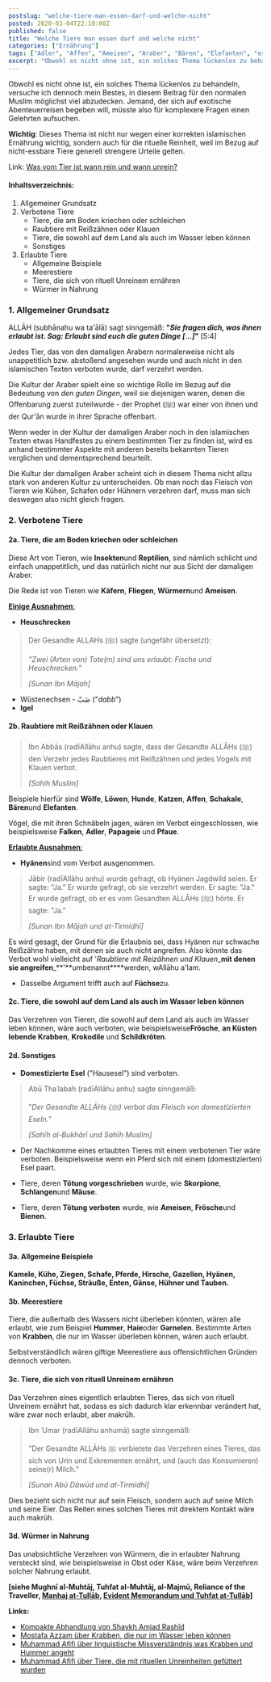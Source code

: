 ```yaml
---
postslug: "welche-tiere-man-essen-darf-und-welche-nicht"
posted: 2020-03-04T22:18:00Z
published: false
title: "Welche Tiere man essen darf und welche nicht"
categories: ["Ernährung"]
tags: ["Adler", "Affen", "Ameisen", "Araber", "Bären", "Elefanten", "essbar", "Fische", "Frösche", "Füchse", "Garnelen", "Haie", "Heuschrecken", "Hummer", "Hyänen", "Igel", "Katzen", "klauen", "krallen", "Löwe", "Meerestiere", "Nahrung", "Papageie", "raubtier", "reißzähne", "Tauben", "tier", "Würmer"]
excerpt: "Obwohl es nicht ohne ist, ein solches Thema lückenlos zu behandeln, versuche ich dennoch mein Beste..."
---
```


Obwohl es nicht ohne ist, ein solches Thema lückenlos zu behandeln, versuche ich dennoch mein Bestes, in diesem Beitrag für den normalen Muslim möglichst viel abzudecken. Jemand, der sich auf exotische Abenteuerreisen begeben will, müsste also für komplexere Fragen einen Gelehrten aufsuchen.

**Wichtig**: Dieses Thema ist nicht nur wegen einer korrekten islamischen Ernährung wichtig, sondern auch für die rituelle Reinheit, weil im Bezug auf nicht-essbare Tiere generell strengere Urteile gelten.

Link: [Was vom Tier ist wann rein und wann unrein?](https://shafiimadhhab.wordpress.com/2018/11/11/was-vom-tier-ist-wann-rein-unrein/)

#### Inhaltsverzeichnis:

1. Allgemeiner Grundsatz
2. Verbotene Tiere
    * Tiere, die am Boden kriechen oder schleichen
    * Raubtiere mit Reißzähnen oder Klauen
    * Tiere, die sowohl auf dem Land als auch im Wasser leben können
    * Sonstiges
3. Erlaubte Tiere
    * Allgemeine Beispiele
    * Meerestiere
    * Tiere, die sich von rituell Unreinem ernähren
    * Würmer in Nahrung

### 1\. Allgemeiner Grundsatz

ALLĀH (subhānahu wa ta'ālā) sagt sinngemäß:
**"_Sie fragen dich, was ihnen erlaubt ist. Sag: Erlaubt sind euch die guten Dinge [...]_"**
[5:4]

Jedes Tier, das von den damaligen Arabern normalerweise nicht als unappetitlich bzw. abstoßend angesehen wurde und auch nicht in den islamischen Texten verboten wurde, darf verzehrt werden.

Die Kultur der Araber spielt eine so wichtige Rolle im Bezug auf die Bedeutung von _den guten Dingen_, weil sie diejenigen waren, denen die Offenbarung zuerst zuteilwurde - der Prophet (ﷺ) war einer von ihnen und der Qur'ān wurde in ihrer Sprache offenbart.

Wenn weder in der Kultur der damaligen Araber noch in den islamischen Texten etwas Handfestes zu einem bestimmten Tier zu finden ist, wird es anhand bestimmter Aspekte mit anderen bereits bekannten Tieren verglichen und dementsprechend beurteilt.

Die Kultur der damaligen Araber scheint sich in diesem Thema nicht allzu stark von anderen Kultur zu unterscheiden. Ob man noch das Fleisch von Tieren wie Kühen, Schafen oder Hühnern verzehren darf, muss man sich deswegen also nicht gleich fragen.

### 2\. Verbotene Tiere

#### 2a. Tiere, die am Boden kriechen oder schleichen

Diese Art von Tieren, wie **Insekten**und **Reptilien**, sind nämlich schlicht und einfach unappetitlich, und das natürlich nicht nur aus Sicht der damaligen Araber.

Die Rede ist von Tieren wie **Käfern**, **Fliegen**, **Würmern**und **Ameisen**.

**<span style="text-decoration:underline;">Einige Ausnahmen</span>**<span style="text-decoration:underline;">:</span>

* **Heuschrecken**

> Der Gesandte ALLAHs (ﷺ) sagte (ungefähr übersetzt):
> 
> _"Zwei (Arten von) Tote(m) sind uns erlaubt: Fische und Heuschrecken._"
> 
> <cite>[Sunan Ibn Mājah]</cite>

* Wüstenechsen - ضَبّ ("_dabb_")
* **Igel**

#### 2b. Raubtiere mit Reißzähnen oder Klauen

> Ibn Abbās (radīAllāhu anhu) sagte, dass der Gesandte ALLĀHs (ﷺ) den Verzehr jedes Raubtieres mit Reißzähnen und jedes Vogels mit Klauen verbot.
> 
> <cite>[Sahih Muslim]</cite>

Beispiele hierfür sind **Wölfe**, **Löwen**, **Hunde**, **Katzen**, **Affen**, **Schakale**, **Bären**und **Elefanten**.

Vögel, die mit ihren Schnäbeln jagen, wären im Verbot eingeschlossen, wie beispielsweise **Falken**, **Adler**, **Papageie** und **Pfaue**.

**<span style="text-decoration:underline;">Erlaubte Ausnahmen</span>**<span style="text-decoration:underline;">:</span>

* **Hyänen**sind vom Verbot ausgenommen.

> Jābir (radīAllāhu anhu) wurde gefragt, ob Hyänen Jagdwild seien. Er sagte: "Ja." Er wurde gefragt, ob sie verzehrt werden. Er sagte: "Ja." Er wurde gefragt, ob er es vom Gesandten ALLĀHs (ﷺ) hörte. Er sagte: "Ja."
> 
> <cite>[Sunan Ibn Mājah und at-Tirmidhī]</cite>

Es wird gesagt, der Grund für die Erlaubnis sei, dass Hyänen nur schwache Reißzähne haben, mit denen sie auch nicht angreifen. Also könnte das Verbot wohl vielleicht auf '_Raubtiere mit Reizähnen und Klauen__**mit denen sie angreifen**_**'**umbenannt****werden, wAllāhu a'lam.

* Dasselbe Argument trifft auch auf **Füchse**zu.

#### 2c. Tiere, die sowohl auf dem Land als auch im Wasser leben können

Das Verzehren von Tieren, die sowohl auf dem Land als auch im Wasser leben können, wäre auch verboten, wie beispielsweise**Frösche**, **an Küsten** **lebende Krabben**, **Krokodile** und **Schildkröten**.

#### 2d. Sonstiges

* **Domestizierte Esel** ("Hausesel") sind verboten.

> Abū Thaʿlabah (radīAllāhu anhu) sagte sinngemäß:
> 
> "_Der Gesandte ALLĀHs (ﷺ) verbot das Fleisch von domestizierten Eseln._"
> 
> <cite>[Sahīh al-Bukhārī und Sahīh Muslim]</cite>

* Der Nachkomme eines erlaubten Tieres mit einem verbotenen Tier wäre verboten. Beispielsweise wenn ein Pferd sich mit einem (domestizierten) Esel paart.

* Tiere, deren **Tötung vorgeschrieben** wurde, wie **Skorpione**, **Schlangen**und **Mäuse**.

* Tiere, deren **Tötung verboten** wurde, wie **Ameisen**, **Frösche**und **Bienen**.

### 3\. Erlaubte Tiere

#### 3a. Allgemeine Beispiele

**Kamele, Kühe, Ziegen, Schafe, Pferde, Hirsche, Gazellen, Hyänen, Kaninchen, Füchse, Sträuße, Enten, Gänse, Hühner und Tauben.**

#### 3b. Meerestiere

Tiere, die außerhalb des Wassers nicht überleben könnten, wären alle erlaubt, wie zum Beispiel **Hummer**, **Haie**oder **Garnelen**. Bestimmte Arten von **Krabben**, die nur im Wasser überleben können, wären auch erlaubt.

Selbstverständlich wären giftige Meerestiere aus offensichtlichen Gründen dennoch verboten.

#### 3c. Tiere, die sich von rituell Unreinem ernähren

Das Verzehren eines eigentlich erlaubten Tieres, das sich von rituell Unreinem ernährt hat, sodass es sich dadurch klar erkennbar verändert hat, wäre zwar noch erlaubt, aber makrūh.

> Ibn ʿUmar (radīAllāhu anhumā) sagte sinngemäß:
> 
> "Der Gesandte ALLĀHs ﷺ verbietete das Verzehren eines Tieres, das sich von Urin und Exkrementen ernährt, und (auch das Konsumieren) seine(r) Milch."
> 
> <cite>[Sunan Abū Dāwūd und at-Tirmidhī]</cite>

Dies bezieht sich nicht nur auf sein Fleisch, sondern auch auf seine Milch und seine Eier. Das Reiten eines solchen Tieres mit direktem Kontakt wäre auch makrūh.

#### 3d. Würmer in Nahrung

Das unabsichtliche Verzehren von Würmern, die in erlaubter Nahrung versteckt sind, wie beispielsweise in Obst oder Käse, wäre beim Verzehren solcher Nahrung erlaubt.

**[siehe Mughnī al-Muhtāj, Tuhfat al-Muhtāj, al-Majmū, Reliance of the Traveller, **[Manhaj at-Tullāb](https://musafurber.com/2019/04/15/foods-from-manhaj-al-%E1%B9%ADullab/)**, [Evident Memorandum und Tuhfat at-Tullāb](https://musafurber.com/2019/04/12/lawful-and-prohibited-animals-from-the-evident-memorandum/)]**

**Links:**

* [Kompakte Abhandlung von Shaykh Amjad Rashīd](https://islamqa.org/shafii/qibla-shafii/33610)
* [Mostafa Azzam über Krabben, die nur im Wasser leben können](https://islamqa.org/shafii/qibla-shafii/33412)
* [Muhammad Afifi über linguistische Missverständnis,was Krabben und Hummer angeht](https://seekersguidance.org/answers/shafii-fiqh/lobsters-and-sea-crabs-in-shafii-school/)
* [Muhammad Afifi über Tiere, die mit rituellen Unreinheiten gefüttert wurden](https://islamqa.org/shafii/qibla-shafii/33278)